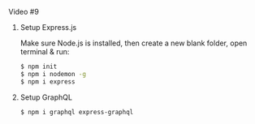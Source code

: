 
Video #9

1. Setup Express.js

    Make sure Node.js is installed, then create a new blank folder, open terminal & run:

    ```bash
    $ npm init
    $ npm i nodemon -g
    $ npm i express
    ```

2. Setup GraphQL

    ```bash
    $ npm i graphql express-graphql
    ```